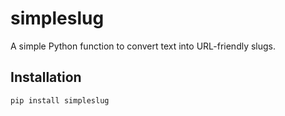 # simpleslug

A simple Python function to convert text into URL-friendly slugs.

## Installation
```bash
pip install simpleslug

